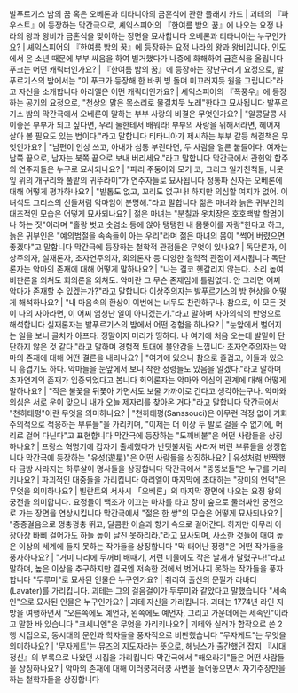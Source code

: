 발푸르기스 밤의 꿈 혹은 오베론과 티타니아의 금혼식에 관한 플래시 카드	| 괴테의 『파우스트』에 등장하는 막간극으로, 셰익스피어의 『한여름 밤의 꿈』에 나오는 요정 나라의 왕과 왕비가 금혼식을 맞이하는 장면을 묘사합니다
오베론과 티타니아는 누구인가요?	| 셰익스피어의 『한여름 밤의 꿈』에 등장하는 요정 나라의 왕과 왕비입니다. 인도에서 온 소년 때문에 부부 싸움을 하여 별거했다가 나중에 화해하여 금혼식을 올립니다
푸크는 어떤 캐릭터인가요?	| 『한여름 밤의 꿈』에 등장하는 장난꾸러기 요정으로, 발푸르기스의 밤에서는 "이 푸크가 등장해 한 바퀴 빙 돌며 미끄러지듯 원을 그립니다"라고 자신을 소개합니다
아리엘은 어떤 캐릭터인가요?	| 셰익스피어의 『폭풍우』에 등장하는 공기의 요정으로, "천상의 맑은 목소리로 물결치듯 노래"한다고 묘사됩니다
발푸르기스 밤의 막간극에서 오베론이 말하는 부부 사랑의 비결은 무엇인가요?	| "알콩달콩 사이좋은 부부가 되고 싶다면, 우리 둘한테서 배워라! 부부의 사랑을 위해서라면, 헤어져 살아 볼 필요도 있는 법이다."라고 말합니다
티타니아가 제시하는 부부 갈등 해결책은 무엇인가요?	| "남편이 인상 쓰고, 아내가 심통 부린다면, 두 사람을 얼른 붙들어다, 여자는 남쪽 끝으로, 남자는 북쪽 끝으로 보내 버리세요."라고 말합니다
막간극에서 관현악 합주의 연주자들은 누구로 묘사되나요?	| "파리 주둥이와 모기 코, 그리고 일가친척들, 나뭇잎 위의 개구리와 풀밭의 귀뚜라미"가 연주자들로 묘사됩니다
정통파 신자는 오베론에 대해 어떻게 평가하나요?	| "발톱도 없고, 꼬리도 없구나! 하지만 의심할 여지가 없어. 이 녀석도 그리스의 신들처럼 악마임이 분명해."라고 말합니다
젊은 마녀와 늙은 귀부인의 대조적인 모습은 어떻게 묘사되나요?	| 젊은 마녀는 "분칠과 옷치장은 호호백발 할멈이나 하는 짓"이라며 "홀랑 벗고 숫염소 등에 앉아 탱탱한 내 몸뚱이를 자랑"한다고 하고, 늙은 귀부인은 "예의범절을 속속들이 아는 우리"라며 젊은 마녀의 몸이 "썩어 버렸으면 좋겠다"고 말합니다
막간극에 등장하는 철학적 관점들은 무엇이 있나요?	| 독단론자, 이상주의자, 실재론자, 초자연주의자, 회의론자 등 다양한 철학적 관점이 제시됩니다
독단론자는 악마의 존재에 대해 어떻게 말하나요?	| "나는 결코 헷갈리지 않는다. 소리 높여 비판론을 외쳐도 회의론을 외쳐도. 악마란 그 무슨 존재임에 틀림없다. 안 그러면 어찌 악마가 존재할 수 있겠는가?"라고 말합니다
이상주의자는 발푸르기스의 밤 현상을 어떻게 해석하나요?	| "내 마음속의 환상이 이번에는 너무도 찬란하구나. 참으로, 이 모든 것이 나의 자아라면, 이 어찌 엄청난 일이 아니겠는가."라고 말하며 자아의식의 반영으로 해석합니다
실재론자는 발푸르기스의 밤에서 어떤 경험을 하나요?	| "눈앞에서 벌어지는 일을 보니 골치가 아프다. 정말이지 머리가 띵하다. 나 여기에 처음 오는데 발밑이 단단하지 않은 것 같다."라고 말하며 경험적 토대에 불안감을 느낍니다
초자연주의자는 악마의 존재에 대해 어떤 결론을 내리나요?	| "여기에 있으니 참으로 즐겁고, 이들과 있으니 흥겹기도 하다. 악마들을 눈앞에서 보니 착한 정령들도 있음을 알겠다."라고 말하며 초자연계의 존재가 입증되었다고 봅니다
회의론자는 악마와 의심의 관계에 대해 어떻게 말하나요?	| "작은 불꽃을 뒤쫓아 가면서도 보물 가까이로 간다고 생각하는구나. 악마와 의심은 서로 운이 맞으니 내가 오늘 제자리를 찾아온 거다."라고 말합니다
막간극에서 "천하태평"이란 무엇을 의미하나요?	| "천하태평(Sanssouci)은 아무런 걱정 없이 기회주의적으로 적응하는 부류들"을 가리키며, "이제는 더 이상 두 발로 걸을 수 없기에, 머리로 걸어 다닌다"고 표현합니다
막간극에 등장하는 "도깨비불"은 어떤 사람들을 상징하나요?	| 프랑스 혁명기에 갑자기 출세했다가 반딧불처럼 사라져 버린 부류들을 상징합니다
막간극에 등장하는 "유성(遊星)"은 어떤 사람들을 상징하나요?	| 유성처럼 반짝했다 금방 사라지는 하루살이 명사들을 상징합니다
막간극에서 "뚱뚱보들"은 누구를 가리키나요?	| 파괴적인 대중들을 가리킵니다
아리엘이 마지막에 초대하는 "장미의 언덕"은 무엇을 의미하나요?	| 빌란트의 서사시 「오베론」의 마지막 장면에 나오는 요정 왕의 궁전을 의미합니다. 요정들이 백조가 이끄는 마차를 타고 장미 숲으로 둘러싸인 궁전으로 가는 장면을 연상시킵니다
막간극에서 "젊은 한 쌍"의 모습은 어떻게 묘사되나요?	| "종종걸음으로 껑충껑충 뛰고, 달콤한 이슬과 향기 속으로 걸어간다. 하지만 아무리 아장아장 바삐 걸어가도 하늘 높이 날진 못하리라."라고 묘사되며, 사소한 것들에 매여 높은 이상의 세계에 들지 못하는 작가들을 상징합니다
"막 태어난 정령"은 어떤 작가들을 풍자하나요?	| "거미 다리에 두꺼비 배때기, 저런 미물에도 작은 날개가 달렸구나!"라고 말하며, 높은 이상을 추구하지만 결국엔 저속한 것에서 벗어나지 못하는 작가들을 풍자합니다
"두루미"로 묘사된 인물은 누구인가요?	| 취리히 출신의 문필가 라바터(Lavater)를 가리킵니다. 괴테는 그의 걸음걸이가 두루미와 같았다고 말했습니다
"세속인"으로 묘사된 인물은 누구인가요?	| 괴테 자신을 가리킵니다. 괴테는 1774년 라인 지방을 여행하면서 "오른쪽에도 예언자, 왼쪽에도 예언자, 그리고 가운데에는 세속인"이라고 말한 바 있습니다
"크세니엔"은 무엇을 가리키나요?	| 괴테와 실러가 합작으로 쓴 2행 시집으로, 동시대의 문인과 학자들을 풍자적으로 비판했습니다
"무자게트"는 무엇을 의미하나요?	| '무자게트'는 뮤즈의 지도자라는 뜻으로, 헤닝스가 출간했던 잡지 『시대정신』의 부록으로 나왔던 시집을 가리킵니다
막간극에서 "해오라기"들은 어떤 사람들을 상징하나요?	| 악마의 존재에 대해 이러쿵저러쿵 사변을 늘어놓으면서 자기주장만을 하는 철학자들을 상징합니다
